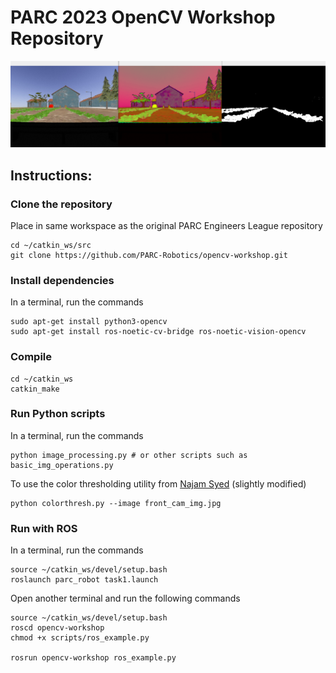 # PARC 2023 OpenCV Workshop Repository

![example_image](./media/threshold_image.png)

## Instructions:

### Clone the repository
Place in same workspace as the original PARC Engineers League repository
```
cd ~/catkin_ws/src
git clone https://github.com/PARC-Robotics/opencv-workshop.git
```

### Install dependencies
In a terminal, run the commands
```
sudo apt-get install python3-opencv
sudo apt-get install ros-noetic-cv-bridge ros-noetic-vision-opencv
```

### Compile

```
cd ~/catkin_ws
catkin_make
```
### Run Python scripts
In a terminal, run the commands
```
python image_processing.py # or other scripts such as basic_img_operations.py
```

To use the color thresholding utility from [Najam Syed](https://github.com/nrsyed/computer-vision/tree/master/ColorThreshUtil) (slightly modified)
```
python colorthresh.py --image front_cam_img.jpg
```



### Run with ROS
In a terminal, run the commands
```
source ~/catkin_ws/devel/setup.bash
roslaunch parc_robot task1.launch
```

Open another terminal and run the following commands
```
source ~/catkin_ws/devel/setup.bash
roscd opencv-workshop
chmod +x scripts/ros_example.py

rosrun opencv-workshop ros_example.py
```